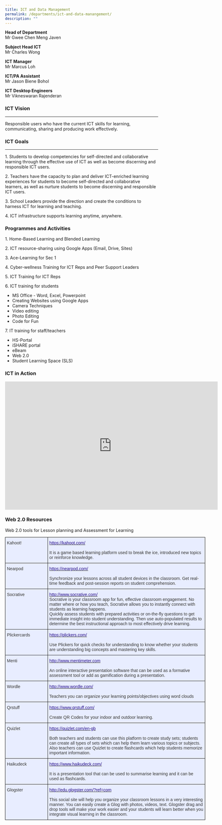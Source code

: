 ```yaml
---
title: ICT and Data Management
permalink: /departments/ict-and-data-manangement/
description: ""
---
```

**Head of Department**     
Mr Gwee Chen Meng Javen  

  

**Subject Head ICT**    
Mr Charles Wong  

  

**ICT Manager**   
Mr Marcus Loh&nbsp;

  

**ICT/PA Assistant**   
Mr Jason Biene Bohol

  

**ICT Desktop Engineers**   
Mr Vikneswaran Rajenderan  

### ICT Vision
----------

Responsible users who have the current ICT skills for learning, communicating, sharing and producing work effectively.

### ICT Goals
---------

1\. Students to develop competencies for self-directed and collaborative learning through the effective use of ICT as well as become discerning and responsible ICT users.

2\. Teachers have the capacity to plan and deliver ICT-enriched learning experiences for students to become self-directed and collaborative learners, as well as nurture students to become discerning and responsible ICT users.

3\. School Leaders provide the direction and create the conditions to harness ICT for learning and teaching.

4\. ICT infrastructure supports learning anytime, anywhere.

  
### Programmes and Activities

1\. Home-Based Learning and Blended Learning

2\. ICT resource-sharing using Google Apps (Email, Drive, Sites)

3\. Ace-Learning for Sec 1

4\. Cyber-wellness Training for ICT Reps and Peer Support Leaders

5\. ICT Training for ICT Reps

6\. ICT training for students

* MS Office - Word, Excel, Powerpoint
* Creating Websites using Google Apps
* Camera Techniques
* Video editing
* Photo Editing
* Code for Fun

7\. IT training for staff/teachers
* HS-Portal
* iSHARE portal
* eBeam
* Web 2.0
* Student Learning Space (SLS)


### ICT in Action

<center><iframe allowfullscreen="true" height="422" width="700" frameborder="0" src="https://docs.google.com/presentation/d/e/2PACX-1vSg01xje_kDQ5z0s_vS36jv5BVZAnP44XSqSdCP_yMAvHBdTGGRZY9rKg_KDejaewSEOzRHBDJfpYZ6/embed?start=false&amp;loop=false&amp;delayms=3000"></iframe></center>


### Web 2.0 Resources

Web 2.0 tools for Lesson planning and Assessment for Learning

<style type="text/css">
.tg  {border-collapse:collapse;border-spacing:0;margin:0px auto;}
.tg td{border-color:black;border-style:solid;border-width:1px;font-family:Arial, sans-serif;font-size:14px;
  overflow:hidden;padding:10px 5px;word-break:normal;}
.tg th{border-color:black;border-style:solid;border-width:1px;font-family:Arial, sans-serif;font-size:14px;
  font-weight:normal;overflow:hidden;padding:10px 5px;word-break:normal;}
.tg .tg-7r0z{background-color:#E8EDFF;color:#333;font-size:14px;text-align:left;vertical-align:top}
.tg .tg-ciwl{background-color:#E8EDFF;color:#21088A;font-size:14px;font-weight:bold;text-align:left;vertical-align:top}
</style>
<table style="undefined;table-layout: fixed; width: 659px" class="tg">
<colgroup>
<col style="width: 140px">
<col style="width: 519px">
</colgroup>
<tbody>
  <tr>
    <td class="tg-7r0z"><span style="font-weight:400;color:#333">Kahoot!</span></td>
    <td class="tg-ciwl"><a rel="noopener noreferrer" target="_blank" href="https://kahoot.com/"><span style="font-weight:500;color:#21088A">https://kahoot.com/</span></a><br><br><span style="font-weight:400;color:#333">It is a game based learning platform used to break the ice, introduced new topics or reinforce knowledge.</span></td>
  </tr>
  <tr>
    <td class="tg-7r0z"><span style="font-weight:400;color:#333">Nearpod</span></td>
    <td class="tg-ciwl"><a rel="noopener noreferrer" target="_blank" href="https://nearpod.com/"><span style="font-weight:500;color:#21088A">https://nearpod.com/</span></a><br><br><span style="font-weight:400;color:#333">Synchronize your lessons across all student devices in the classroom. Get real-time feedback and post-session reports on student comprehension.</span><br></td>
  </tr>
  <tr>
    <td class="tg-7r0z"><span style="font-weight:400;color:#333">Socrative</span></td>
    <td class="tg-ciwl"><a rel="noopener noreferrer" target="_blank" href="http://www.socrative.com/"><span style="font-weight:500;color:#21088A">http://www.socrative.com/</span></a><br><span style="font-weight:400;color:#333">Socrative is your classroom app for fun, effective classroom engagement. No matter where or how you teach, Socrative allows you to instantly connect with students as learning happens.</span><br><span style="font-weight:400;color:#333">Quickly assess students with prepared activities or on-the-fly questions to get immediate insight into student understanding. Then use auto-populated results to determine the best instructional approach to most effectively drive learning.</span><br></td>
  </tr>
  <tr>
    <td class="tg-7r0z"><span style="font-weight:400;color:#333">Plickercards</span></td>
    <td class="tg-ciwl"><a rel="noopener noreferrer" target="_blank" href="https://plickers.com/"><span style="font-weight:500;color:#21088A">https://plickers.com/</span></a><br><br><span style="font-weight:400;color:#333">Use Plickers for quick checks for understanding to know whether your students are understanding big concepts and mastering key skills.</span><br></td>
  </tr>
  <tr>
    <td class="tg-7r0z"><span style="font-weight:400;color:#333">Menti</span></td>
    <td class="tg-ciwl"><a rel="noopener noreferrer" target="_blank" href="http://www.mentimeter.com/"><span style="font-weight:500;color:#21088A">http://www.mentimeter.com</span></a><br><br><span style="font-weight:400;color:#333">An online interactive presentation software that can be used as a formative assessment tool or add as gamification during a presentation.</span><br></td>
  </tr>
  <tr>
    <td class="tg-7r0z"><span style="font-weight:400;color:#333">Wordle</span></td>
    <td class="tg-ciwl"><a rel="noopener noreferrer" target="_blank" href="http://www.wordle.com/"><span style="font-weight:500;color:#21088A">http://www.wordle.com/</span></a><br><br><span style="font-weight:400;color:#333">Teachers you can organize your learning points/objectives using word clouds</span></td>
  </tr>
  <tr>
    <td class="tg-7r0z"><span style="font-weight:400;color:#333">Qrstuff</span></td>
    <td class="tg-ciwl"><a rel="noopener noreferrer" target="_blank" href="https://www.qrstuff.com/"><span style="font-weight:500;color:#21088A">https://www.qrstuff.com/</span></a><br><br><span style="font-weight:400;color:#333">Create QR Codes for your indoor and outdoor learning.</span><br></td>
  </tr>
  <tr>
    <td class="tg-7r0z"><span style="font-weight:400;color:#333">Quizlet</span></td>
    <td class="tg-ciwl"><a rel="noopener noreferrer" target="_blank" href="https://quizlet.com/en-gb"><span style="font-weight:500;color:#21088A">https://quizlet.com/en-gb</span></a><br><br><span style="font-weight:400;color:#333">Both teachers and students can use this platform to create study sets; students can create all types of sets which can help them learn various topics or subjects. Also teachers can use Quizlet to create flashcards which help students memorize important information.</span><br></td>
  </tr>
  <tr>
    <td class="tg-7r0z"><span style="font-weight:400;color:#333">Haikudeck</span></td>
    <td class="tg-ciwl"><a rel="noopener noreferrer" target="_blank" href="https://www.haikudeck.com/"><span style="font-weight:500;color:#21088A">https://www.haikudeck.com/</span></a><br><br><span style="font-weight:400;color:#333">It is a presentation tool that can be used to summarise learning and it can be used as flashcards.</span><br></td>
  </tr>
  <tr>
    <td class="tg-7r0z"><span style="font-weight:400;color:#333">Glogster</span></td>
    <td class="tg-ciwl"><a rel="noopener noreferrer" target="_blank" href="http://edu.glogster.com/?ref=com&amp;litebox=1"><span style="font-weight:500;color:#21088A">http://edu.glogster.com/?ref=com</span></a><br><br><span style="font-weight:400;color:#333">This social site will help you organize your classroom lessons in a very interesting manner. You can easily create a Glog with photos, videos, text. Glogster drag and drop tools will make your work easier and your students will learn better when you integrate visual learning in the classroom.</span></td>
  </tr>
</tbody>
</table>


